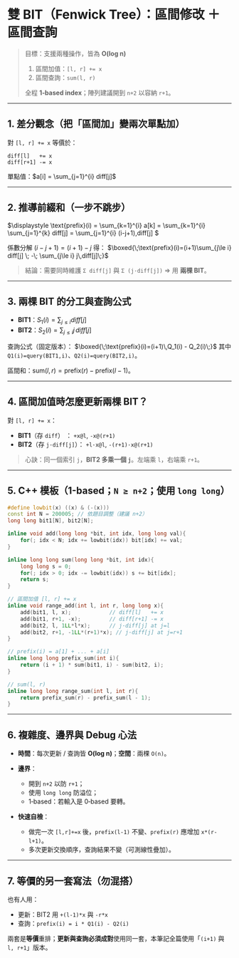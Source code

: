 
# 雙 BIT（Fenwick Tree）：區間修改 ＋ 區間查詢

> 目標：支援兩種操作，皆為 **O(log n)**
>
> 1. 區間加值：`[l, r] += x`
> 2. 區間查詢：`sum(l, r)`
>
> 全程 **1‑based index**；陣列建議開到 `n+2` 以容納 `r+1`。

---

## 1. 差分觀念（把「區間加」變兩次單點加）

對 `[l, r] += x` 等價於：

```
diff[l]   += x
diff[r+1] -= x
```

單點值：$a[i] = \sum_{j=1}^{i} diff[j]$

---

## 2. 推導前綴和（一步不跳步）

$\displaystyle \text{prefix}(i) = \sum_{k=1}^{i} a[k] = \sum_{k=1}^{i} \sum_{j=1}^{k} diff[j] = \sum_{j=1}^{i} (i-j+1)\,diff[j] $

係數分解 $(i-j+1)=(i+1)-j$ 得：
$\boxed{\;\text{prefix}(i)=(i+1)\sum_{j\le i} diff[j] \; -\; \sum_{j\le i} j\,diff[j]\;}$

> 結論：需要同時維護 `Σ diff[j]` 與 `Σ (j·diff[j])` ⇒ 用 **兩棵 BIT**。

---

## 3. 兩棵 BIT 的分工與查詢公式

* **BIT1**：$S_1(i)=\sum_{j\le i} diff[j]$
* **BIT2**：$S_2(i)=\sum_{j\le i} j\,diff[j]$

查詢公式（固定版本）：
$\boxed{\;\text{prefix}(i)=(i+1)\,Q_1(i) - Q_2(i)\;}$
其中 `Q1(i)=query(BIT1,i)`、`Q2(i)=query(BIT2,i)`。

區間和：$\text{sum}(l,r)=\text{prefix}(r)-\text{prefix}(l-1)$。

---

## 4. 區間加值時怎麼更新兩棵 BIT？

對 `[l, r] += x`：

* **BIT1**（存 `diff`） ： `+x@l`, `-x@(r+1)`
* **BIT2**（存 `j·diff[j]`）： `+l·x@l`, `-(r+1)·x@(r+1)`

> 心訣：同一個索引 `j`，**BIT2 多乘一個 `j`**。左端乘 `l`，右端乘 `r+1`。

---

## 5. C++ 模板（1-based；`N ≥ n+2`；使用 `long long`）

```cpp
#define lowbit(x) ((x) & (-(x)))
const int N = 200005; // 依題目調整（建議 n+2）
long long bit1[N], bit2[N];

inline void add(long long *bit, int idx, long long val){
    for(; idx < N; idx += lowbit(idx)) bit[idx] += val;
}

inline long long sum(long long *bit, int idx){
    long long s = 0;
    for(; idx > 0; idx -= lowbit(idx)) s += bit[idx];
    return s;
}

// 區間加值 [l, r] += x
inline void range_add(int l, int r, long long x){
    add(bit1, l, x);            // diff[l]   += x
    add(bit1, r+1, -x);         // diff[r+1] -= x
    add(bit2, l, 1LL*l*x);      // j·diff[j] at j=l
    add(bit2, r+1, -1LL*(r+1)*x); // j·diff[j] at j=r+1
}

// prefix(i) = a[1] + ... + a[i]
inline long long prefix_sum(int i){
    return (i + 1) * sum(bit1, i) - sum(bit2, i);
}

// sum(l, r)
inline long long range_sum(int l, int r){
    return prefix_sum(r) - prefix_sum(l - 1);
}
```

---

## 6. 複雜度、邊界與 Debug 心法

* **時間**：每次更新 / 查詢皆 **O(log n)**；**空間**：兩棵 `O(n)`。
* **邊界**：

  * 開到 `n+2` 以防 `r+1`；
  * 使用 `long long` 防溢位；
  * 1‑based：若輸入是 0‑based 要轉。
* **快速自檢**：

  * 做完一次 `[l,r]+=x` 後，`prefix(l-1)` 不變、`prefix(r)` 應增加 `x*(r-l+1)`。
  * 多次更新交換順序，查詢結果不變（可測線性疊加）。

---

## 7. 等價的另一套寫法（勿混搭）

也有人用：

* 更新：BIT2 用 `+(l-1)*x` 與 `-r*x`
* 查詢：`prefix(i) = i * Q1(i) - Q2(i)`

兩套是**等價**重排；**更新與查詢必須成對**使用同一套，本筆記全篇使用「`(i+1)` 與 `l, r+1`」版本。
